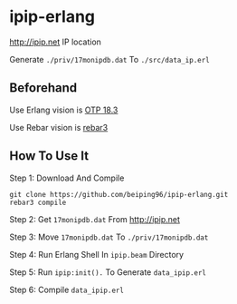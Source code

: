 # ipip-erlang
http://ipip.net IP location

Generate `./priv/17monipdb.dat` To `./src/data_ip.erl`

## Beforehand
Use Erlang vision is [OTP 18.3](http://www.erlang.org/downloads/18.3)

Use Rebar vision is [rebar3](http://www.rebar3.org/)

## How To Use It
Step 1: Download And Compile
```
git clone https://github.com/beiping96/ipip-erlang.git
rebar3 compile
```
Step 2: Get `17monipdb.dat` From http://ipip.net

Step 3: Move `17monipdb.dat` To `./priv/17monipdb.dat`

Step 4: Run Erlang Shell In `ipip.beam` Directory

Step 5: Run `ipip:init().` To Generate `data_ipip.erl`

Step 6: Compile `data_ipip.erl`


